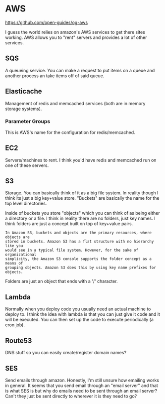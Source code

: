 AWS
===

https://github.com/open-guides/og-aws

I guess the world relies on amazon's AWS services to get there sites working.
AWS allows you to "rent" servers and provides a lot of other services.

SQS
---

A queueing service. You can make a request to put items on a queue and another
process an take items off of said queue.

Elasticache
-----------

Management of redis and memcached services (both are in memory storage
systems).

### Parameter Groups

This is AWS's name for the configuration for redis/memcached.

EC2
---

Servers/machines to rent. I think you'd have redis and memcached run on one of
these servers.

S3
--

Storage. You can basically think of it as a big file system. In reality though
I think its just a big key+value store. "Buckets" are basically the name for
the top level directories.

Inside of buckets you store "objects" which you can think of as being either a
directory or a file. I think in reality there are no folders, just key names.
I think folders are just a concept built on top of key+value pairs.

    In Amazon S3, buckets and objects are the primary resources, where objects are
    stored in buckets. Amazon S3 has a flat structure with no hierarchy like you
    would see in a typical file system. However, for the sake of organizational
    simplicity, the Amazon S3 console supports the folder concept as a means of
    grouping objects. Amazon S3 does this by using key name prefixes for objects.

Folders are just an object that ends with a '/' character.

Lambda
------

Normally when you deploy code you usually need an actual machine to deploy to.
I think the idea with lambda is that you can just give it code and it will be
executed. You can then set up the code to execute periodically (a cron job).

Route53
-------

DNS stuff so you can easily create/register domain names?

SES
---

Send emails through amazon. Honestly, I'm still unsure how emailing works in
general. It seems that you send email through an "email server" and that is
what SES is but why do emails need to be sent through an email server? Can't
they just be sent directly to wherever it is they need to go?
